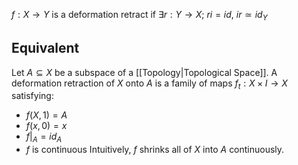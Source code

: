 $f:X\to Y$ is a deformation retract if $\exists r:Y\to X$; $ri=id$, $ir\simeq id_Y$ 
## Equivalent
Let $A\subseteq X$ be a subspace of a [[Topology|Topological Space]]. A deformation retraction of $X$ onto $A$ is a family of maps $f_t:X\times I\to X$ satisfying:
- $f(X,1)=A$
- $f(x,0)=x$
- $f|_A=id_A$
- $f$ is continuous
Intuitively, $f$ shrinks all of $X$ into $A$ continuously.